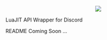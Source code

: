 <p align="center">
  <img src="http://i.imgur.com/3rJienQ.png">
</p>

LuaJIT API Wrapper for Discord

README Coming Soon ...

